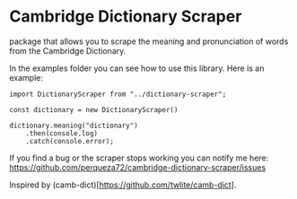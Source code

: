 # Cambridge Dictionary Scraper

package that allows you to scrape the meaning and pronunciation of words from the Cambridge Dictionary.

In the examples folder you can see how to use this library. Here is an example:

```
import DictionaryScraper from "../dictionary-scraper";

const dictionary = new DictionaryScraper()

dictionary.meaning("dictionary")
    .then(console.log)
    .catch(console.error);
```

If you find a bug or the scraper stops working you can notify me here: https://github.com/perqueza72/cambridge-dictionary-scraper/issues

Inspired by (camb-dict)[https://github.com/twlite/camb-dict].